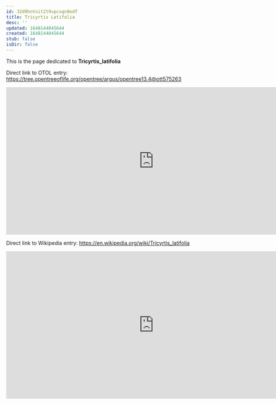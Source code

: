 ```yaml
---
id: 32d9hntnit2t9vpcxqn8edf
title: Tricyrtis Latifolia
desc: ''
updated: 1648144045644
created: 1648144045644
stub: false
isDir: false
---
```

This is the page dedicated to **Tricyrtis_latifolia**


Direct link to OTOL entry: https://tree.opentreeoflife.org/opentree/argus/opentree13.4@ott575263



<html>
    <body>
    <iframe src="https://tree.opentreeoflife.org/opentree/argus/opentree13.4@ott575263"
    width="800" height="400" frameborder="0" allowfullscreen> </iframe>
    </body>
</html>
    


Direct link to Wikipedia entry: https://en.wikipedia.org/wiki/Tricyrtis_latifolia



<html>
    <body>
    <iframe src="https://en.wikipedia.org/wiki/Tricyrtis_latifolia"
    width="800" height="400" frameborder="0" allowfullscreen> </iframe>
    </body>
</html>
    
